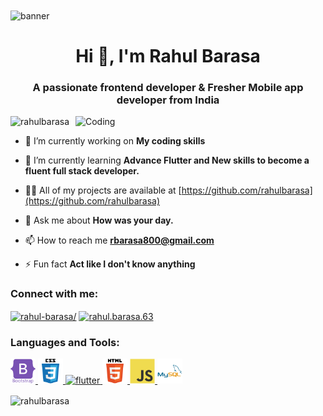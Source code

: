 <img align="center" alt="banner" width="1600"  src="https://miro.medium.com/max/720/1*4rwQRMjCA7pR4dlnI9wiuw.png">
<h1 align="center">Hi 👋, I'm Rahul Barasa</h1>
<h3 align="center">A passionate frontend developer & Fresher Mobile app developer from India</h3>
<img align="right" alt="Coding" width="400"  src="https://cdn.dribbble.com/users/1162077/screenshots/3848914/programmer.gif">

<p align="left"> <img src="https://komarev.com/ghpvc/?username=rahulbarasa&label=Profile%20views&color=0e75b6&style=flat" alt="rahulbarasa" /> </p>

- 🔭 I’m currently working on **My coding skills**

- 🌱 I’m currently learning **Advance Flutter and New skills to become a fluent full stack developer.**

- 👨‍💻 All of my projects are available at [https://github.com/rahulbarasa](https://github.com/rahulbarasa)

- 💬 Ask me about **How was your day.**

- 📫 How to reach me **rbarasa800@gmail.com**

- ⚡ Fun fact **Act like I don't know anything**

<h3 align="left">Connect with me:</h3>
<p align="left">
<a href="https://linkedin.com/in/rahul-barasa/" target="blank"><img align="center" src="https://raw.githubusercontent.com/rahuldkjain/github-profile-readme-generator/master/src/images/icons/Social/linked-in-alt.svg" alt="rahul-barasa/" height="30" width="40" /></a>
<a href="https://instagram.com/rahul.barasa.63" target="blank"><img align="center" src="https://raw.githubusercontent.com/rahuldkjain/github-profile-readme-generator/master/src/images/icons/Social/instagram.svg" alt="rahul.barasa.63" height="30" width="40" /></a>
</p>

<h3 align="left">Languages and Tools:</h3>
<p align="left"> <a href="https://getbootstrap.com" target="_blank" rel="noreferrer"> <img src="https://raw.githubusercontent.com/devicons/devicon/master/icons/bootstrap/bootstrap-plain-wordmark.svg" alt="bootstrap" width="40" height="40"/> </a> <a href="https://www.w3schools.com/css/" target="_blank" rel="noreferrer"> <img src="https://raw.githubusercontent.com/devicons/devicon/master/icons/css3/css3-original-wordmark.svg" alt="css3" width="40" height="40"/> </a> <a href="https://flutter.dev" target="_blank" rel="noreferrer"> <img src="https://www.vectorlogo.zone/logos/flutterio/flutterio-icon.svg" alt="flutter" width="40" height="40"/> </a> <a href="https://www.w3.org/html/" target="_blank" rel="noreferrer"> <img src="https://raw.githubusercontent.com/devicons/devicon/master/icons/html5/html5-original-wordmark.svg" alt="html5" width="40" height="40"/> </a> <a href="https://developer.mozilla.org/en-US/docs/Web/JavaScript" target="_blank" rel="noreferrer"> <img src="https://raw.githubusercontent.com/devicons/devicon/master/icons/javascript/javascript-original.svg" alt="javascript" width="40" height="40"/> </a> <a href="https://www.mysql.com/" target="_blank" rel="noreferrer"> <img src="https://raw.githubusercontent.com/devicons/devicon/master/icons/mysql/mysql-original-wordmark.svg" alt="mysql" width="40" height="40"/> </a> </p>

<p><img align="center" src="https://github-readme-stats.vercel.app/api/top-langs?username=rahulbarasa&show_icons=true&locale=en&layout=compact" alt="rahulbarasa" /></p>

